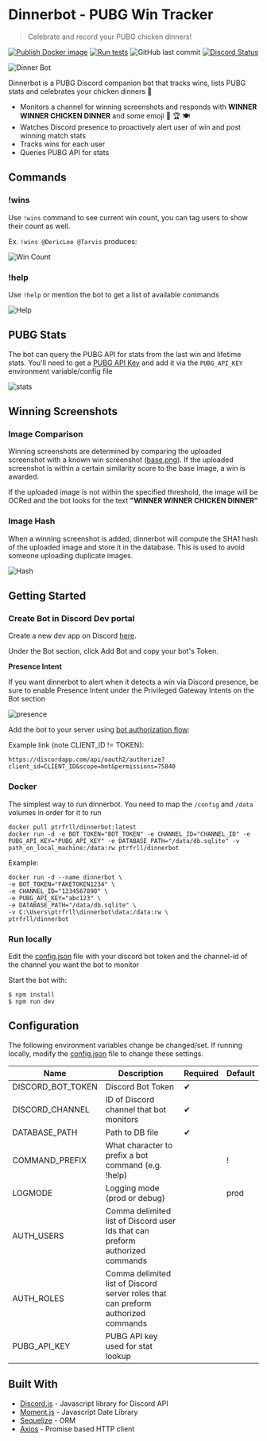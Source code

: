 # Dinnerbot - PUBG Win Tracker

> Celebrate and record your PUBG chicken dinners!

[![Publish Docker image](https://github.com/PTRFRLL/dinnerbot/workflows/Publish%20Docker%20image/badge.svg)](https://github.com/PTRFRLL/dinnerbot/actions/workflows/main.yml)
[![Run tests](https://github.com/PTRFRLL/dinnerbot/actions/workflows/node.yml/badge.svg)](https://github.com/PTRFRLL/dinnerbot/actions/workflows/node.yml)
![GitHub last commit](https://img.shields.io/github/last-commit/PTRFRLL/dinnerbot.svg)
[![Discord Status](https://discordapp.com/api/guilds/144143242928193537/embed.png)](https://discord.gg)

![Dinner Bot](examples/winner.gif)

Dinnerbot is a PUBG Discord companion bot that tracks wins, lists PUBG stats and celebrates your chicken dinners 🥳

- Monitors a channel for winning screenshots and responds with **WINNER WINNER CHICKEN DINNER** and some emoji 🐔 🏆 🍽
- Watches Discord presence to proactively alert user of win and post winning match stats
- Tracks wins for each user
- Queries PUBG API for stats

## Commands

### !wins

Use `!wins` command to see current win count, you can tag users to show their count as well.

Ex. `!wins @DericLee @Tarvis` produces:

![Win Count](examples/wins.png)

### !help

Use `!help` or mention the bot to get a list of available commands

![Help](examples/help.png)

## PUBG Stats

The bot can query the PUBG API for stats from the last win and lifetime stats. You'll need to get a [PUBG API Key](https://developer.pubg.com/) and add it via the `PUBG_API_KEY` environment variable/config file

![stats](examples/stats.png)

## Winning Screenshots

### Image Comparison

Winning screenshots are determined by comparing the uploaded screenshot with a known win screenshot ([base.png](./data/img/base.png)). If the uploaded screenshot is within a certain similarity score to the base image, a win is awarded.

If the uploaded image is not within the specified threshold, the image will be OCRed and the bot looks for the text **"WINNER WINNER CHICKEN DINNER"**

### Image Hash

When a winning screenshot is added, dinnerbot will compute the SHA1 hash of the uploaded image and store it in the database. This is used to avoid someone uploading duplicate images.

![Hash](examples/dupe.png)

## Getting Started

### Create Bot in Discord Dev portal

Create a new dev app on Discord [here](https://discordapp.com/developers/applications/me).

Under the Bot section, click Add Bot and copy your bot's Token.

**Presence Intent**

If you want dinnerbot to alert when it detects a win via Discord presence, be sure to enable Presence Intent under the Privileged Gateway Intents on the Bot section

![presence](examples/presence.png)

Add the bot to your server using [bot authorization flow](https://discordapp.com/developers/docs/topics/oauth2#bots):

Example link (note CLIENT_ID != TOKEN):

```
https://discordapp.com/api/oauth2/authorize?client_id=CLIENT_ID&scope=bot&permissions=75840
```

### Docker

The simplest way to run dinnerbot. You need to map the `/config` and `/data` volumes in order for it to run

```
docker pull ptrfrll/dinnerbot:latest
docker run -d -e BOT_TOKEN="BOT_TOKEN" -e CHANNEL_ID="CHANNEL_ID" -e PUBG_API_KEY="PUBG_API_KEY" -e DATABASE_PATH="/data/db.sqlite" -v path_on_local_machine:/data:rw ptrfrll/dinnerbot
```

Example:

```
docker run -d --name dinnerbot \
-e BOT_TOKEN="FAKETOKEN1234" \
-e CHANNEL_ID="1234567890" \
-e PUBG_API_KEY="abc123" \
-e DATABASE_PATH="/data/db.sqlite" \
-v C:\Users\ptrfrll\dinnerbot\data:/data:rw \
ptrfrll/dinnerbot
```

### Run locally

Edit the [config.json](./config/config.json) file with your discord bot token and the channel-id of the channel you want the bot to monitor

Start the bot with:

```
$ npm install
$ npm run dev
```

## Configuration

The following environment variables change be changed/set. If running locally, modify the [config.json](./config/config.json) file to change these settings.

| Name              | Description                                                                       | Required | Default |
| ----------------- | --------------------------------------------------------------------------------- | -------- | ------- |
| DISCORD_BOT_TOKEN | Discord Bot Token                                                                 | ✔        |         |
| DISCORD_CHANNEL   | ID of Discord channel that bot monitors                                           | ✔        |         |
| DATABASE_PATH     | Path to DB file                                                                   | ✔        |         |
| COMMAND_PREFIX    | What character to prefix a bot command (e.g. !help)                               |          | !       |
| LOGMODE           | Logging mode (prod or debug)                                                      |          | prod    |
| AUTH_USERS        | Comma delimited list of Discord user Ids that can preform authorized commands     |          |         |
| AUTH_ROLES        | Comma delimited list of Discord server roles that can preform authorized commands |          |         |
| PUBG_API_KEY      | PUBG API key used for stat lookup                                                 |          |         |

## Built With

- [Discord.js](https://discord.js.org/#/) - Javascript library for Discord API
- [Moment.js](https://momentjs.com/) - Javascript Date Library
- [Sequelize](http://docs.sequelizejs.com/) - ORM
- [Axios](https://github.com/axios/axios) - Promise based HTTP client
